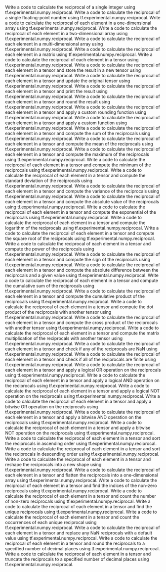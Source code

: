 Write a code to calculate the reciprocal of a single integer using tf.experimental.numpy.reciprocal.
Write a code to calculate the reciprocal of a single floating-point number using tf.experimental.numpy.reciprocal.
Write a code to calculate the reciprocal of each element in a one-dimensional array using tf.experimental.numpy.reciprocal.
Write a code to calculate the reciprocal of each element in a two-dimensional array using tf.experimental.numpy.reciprocal.
Write a code to calculate the reciprocal of each element in a multi-dimensional array using tf.experimental.numpy.reciprocal.
Write a code to calculate the reciprocal of each element in a matrix using tf.experimental.numpy.reciprocal.
Write a code to calculate the reciprocal of each element in a tensor using tf.experimental.numpy.reciprocal.
Write a code to calculate the reciprocal of each element in a tensor and store the result in a new tensor using tf.experimental.numpy.reciprocal.
Write a code to calculate the reciprocal of each element in a tensor and update the original tensor using tf.experimental.numpy.reciprocal.
Write a code to calculate the reciprocal of each element in a tensor and print the result using tf.experimental.numpy.reciprocal.
Write a code to calculate the reciprocal of each element in a tensor and round the result using tf.experimental.numpy.reciprocal.
Write a code to calculate the reciprocal of each element in a tensor and apply a custom rounding function using tf.experimental.numpy.reciprocal.
Write a code to calculate the reciprocal of each element in a tensor and apply a custom function using tf.experimental.numpy.reciprocal.
Write a code to calculate the reciprocal of each element in a tensor and compute the sum of the reciprocals using tf.experimental.numpy.reciprocal.
Write a code to calculate the reciprocal of each element in a tensor and compute the mean of the reciprocals using tf.experimental.numpy.reciprocal.
Write a code to calculate the reciprocal of each element in a tensor and compute the maximum of the reciprocals using tf.experimental.numpy.reciprocal.
Write a code to calculate the reciprocal of each element in a tensor and compute the minimum of the reciprocals using tf.experimental.numpy.reciprocal.
Write a code to calculate the reciprocal of each element in a tensor and compute the standard deviation of the reciprocals using tf.experimental.numpy.reciprocal.
Write a code to calculate the reciprocal of each element in a tensor and compute the variance of the reciprocals using tf.experimental.numpy.reciprocal.
Write a code to calculate the reciprocal of each element in a tensor and compute the absolute value of the reciprocals using tf.experimental.numpy.reciprocal.
Write a code to calculate the reciprocal of each element in a tensor and compute the exponential of the reciprocals using tf.experimental.numpy.reciprocal.
Write a code to calculate the reciprocal of each element in a tensor and compute the logarithm of the reciprocals using tf.experimental.numpy.reciprocal.
Write a code to calculate the reciprocal of each element in a tensor and compute the square root of the reciprocals using tf.experimental.numpy.reciprocal.
Write a code to calculate the reciprocal of each element in a tensor and compute the power of the reciprocals using tf.experimental.numpy.reciprocal.
Write a code to calculate the reciprocal of each element in a tensor and compute the sign of the reciprocals using tf.experimental.numpy.reciprocal.
Write a code to calculate the reciprocal of each element in a tensor and compute the absolute difference between the reciprocals and a given value using tf.experimental.numpy.reciprocal.
Write a code to calculate the reciprocal of each element in a tensor and compute the cumulative sum of the reciprocals using tf.experimental.numpy.reciprocal.
Write a code to calculate the reciprocal of each element in a tensor and compute the cumulative product of the reciprocals using tf.experimental.numpy.reciprocal.
Write a code to calculate the reciprocal of each element in a tensor and compute the dot product of the reciprocals with another tensor using tf.experimental.numpy.reciprocal.
Write a code to calculate the reciprocal of each element in a tensor and compute the cross product of the reciprocals with another tensor using tf.experimental.numpy.reciprocal.
Write a code to calculate the reciprocal of each element in a tensor and compute the matrix multiplication of the reciprocals with another tensor using tf.experimental.numpy.reciprocal.
Write a code to calculate the reciprocal of each element in a tensor and check if any of the reciprocals are NaN using tf.experimental.numpy.reciprocal.
Write a code to calculate the reciprocal of each element in a tensor and check if all of the reciprocals are finite using tf.experimental.numpy.reciprocal.
Write a code to calculate the reciprocal of each element in a tensor and apply a logical OR operation on the reciprocals using tf.experimental.numpy.reciprocal.
Write a code to calculate the reciprocal of each element in a tensor and apply a logical AND operation on the reciprocals using tf.experimental.numpy.reciprocal.
Write a code to calculate the reciprocal of each element in a tensor and apply a logical NOT operation on the reciprocals using tf.experimental.numpy.reciprocal.
Write a code to calculate the reciprocal of each element in a tensor and apply a bitwise OR operation on the reciprocals using tf.experimental.numpy.reciprocal.
Write a code to calculate the reciprocal of each element in a tensor and apply a bitwise AND operation on the reciprocals using tf.experimental.numpy.reciprocal.
Write a code to calculate the reciprocal of each element in a tensor and apply a bitwise NOT operation on the reciprocals using tf.experimental.numpy.reciprocal.
Write a code to calculate the reciprocal of each element in a tensor and sort the reciprocals in ascending order using tf.experimental.numpy.reciprocal.
Write a code to calculate the reciprocal of each element in a tensor and sort the reciprocals in descending order using tf.experimental.numpy.reciprocal.
Write a code to calculate the reciprocal of each element in a tensor and reshape the reciprocals into a new shape using tf.experimental.numpy.reciprocal.
Write a code to calculate the reciprocal of each element in a tensor and flatten the reciprocals into a one-dimensional array using tf.experimental.numpy.reciprocal.
Write a code to calculate the reciprocal of each element in a tensor and find the indices of the non-zero reciprocals using tf.experimental.numpy.reciprocal.
Write a code to calculate the reciprocal of each element in a tensor and count the number of non-zero reciprocals using tf.experimental.numpy.reciprocal.
Write a code to calculate the reciprocal of each element in a tensor and find the unique reciprocals using tf.experimental.numpy.reciprocal.
Write a code to calculate the reciprocal of each element in a tensor and count the occurrences of each unique reciprocal using tf.experimental.numpy.reciprocal.
Write a code to calculate the reciprocal of each element in a tensor and replace any NaN reciprocals with a default value using tf.experimental.numpy.reciprocal.
Write a code to calculate the reciprocal of each element in a tensor and round the reciprocals to a specified number of decimal places using tf.experimental.numpy.reciprocal.
Write a code to calculate the reciprocal of each element in a tensor and truncate the reciprocals to a specified number of decimal places using tf.experimental.numpy.reciprocal.